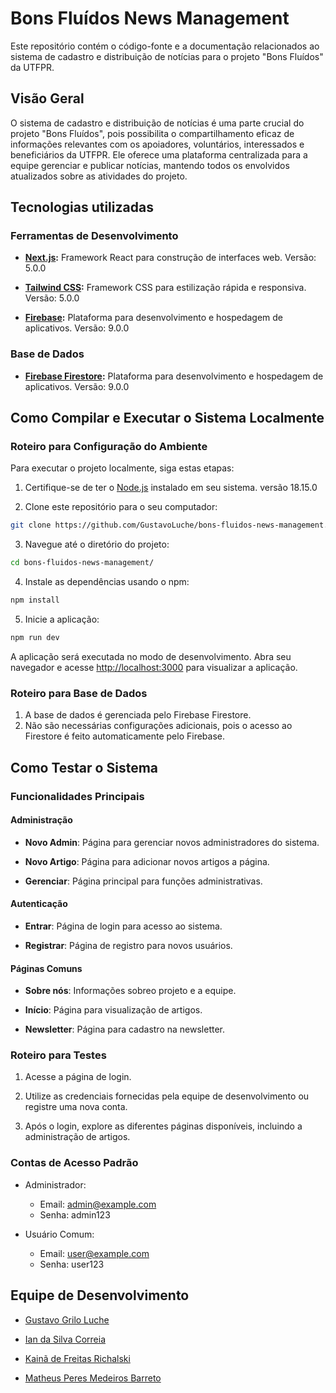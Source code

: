 # Bons Fluídos News Management

Este repositório contém o código-fonte e a documentação relacionados ao sistema de cadastro e distribuição de notícias para o projeto "Bons Fluídos" da UTFPR.

## Visão Geral

O sistema de cadastro e distribuição de notícias é uma parte crucial do projeto "Bons Fluídos", pois possibilita o compartilhamento eficaz de informações relevantes com os apoiadores, voluntários, interessados e beneficiários da UTFPR. Ele oferece uma plataforma centralizada para a equipe gerenciar e publicar notícias, mantendo todos os envolvidos atualizados sobre as atividades do projeto.

## Tecnologias utilizadas

### Ferramentas de Desenvolvimento

- **[Next.js](https://nextjs.org/):** Framework React para construção de interfaces web. Versão: 5.0.0

- **[Tailwind CSS](https://tailwindcss.com/):** Framework CSS para estilização rápida e responsiva. Versão: 5.0.0

- **[Firebase](https://firebase.google.com/):** Plataforma para desenvolvimento e hospedagem de aplicativos. Versão: 9.0.0

### Base de Dados

- **[Firebase Firestore](https://firebase.google.com/docs/firestore?hl=pt-br):** Plataforma para desenvolvimento e hospedagem de aplicativos. Versão: 9.0.0

## Como Compilar e Executar o Sistema Localmente

### Roteiro para Configuração do Ambiente

Para executar o projeto localmente, siga estas etapas:

1. Certifique-se de ter o [Node.js](https://nodejs.org/) instalado em seu sistema. versão 18.15.0

2. Clone este repositório para o seu computador:

```bash
git clone https://github.com/GustavoLuche/bons-fluidos-news-management.git
```

3. Navegue até o diretório do projeto:

```bash
cd bons-fluidos-news-management/
```

4. Instale as dependências usando o npm:

```bash
npm install
```

5. Inicie a aplicação:

```bash
npm run dev
```

A aplicação será executada no modo de desenvolvimento. Abra seu navegador e acesse [http://localhost:3000](http://localhost:3000) para visualizar a aplicação.

### Roteiro para Base de Dados

1. A base de dados é gerenciada pelo Firebase Firestore.
2. Não são necessárias configurações adicionais, pois o acesso ao Firestore é feito automaticamente pelo Firebase.

## Como Testar o Sistema

### Funcionalidades Principais

#### Administração

- **Novo Admin**: Página para gerenciar novos administradores do sistema.

- **Novo Artigo**: Página para adicionar novos artigos a página.

- **Gerenciar**: Página principal para funções administrativas.

#### Autenticação

- **Entrar**: Página de login para acesso ao sistema.

- **Registrar**: Página de registro para novos usuários.

#### Páginas Comuns

- **Sobre nós**: Informações sobreo projeto e a equipe.

- **Início**: Página para visualização de artigos.

- **Newsletter**: Página para cadastro na newsletter.

### Roteiro para Testes

1. Acesse a página de login.

2. Utilize as credenciais fornecidas pela equipe de desenvolvimento ou registre uma nova conta.

3. Após o login, explore as diferentes páginas disponíveis, incluindo a administração de artigos.

### Contas de Acesso Padrão

- Administrador:
    - Email: admin@example.com
    - Senha: admin123

- Usuário Comum:
    - Email: user@example.com
    - Senha: user123

## Equipe de Desenvolvimento

- [Gustavo Grilo Luche](https://github.com/GustavoLuche)

- [Ian da Silva Correia](https://github.com/ianDesc)

- [Kainã de Freitas Richalski](https://github.com/krichalski)

- [Matheus Peres Medeiros Barreto](https://github.com/matheuspmb)
